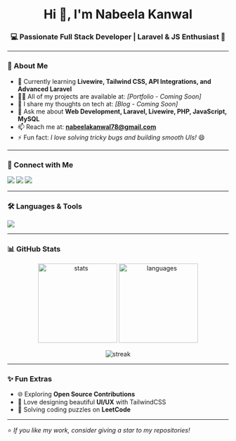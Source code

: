 <h1 align="center">Hi 👋, I'm Nabeela Kanwal</h1>
<h3 align="center">💻 Passionate Full Stack Developer | Laravel & JS Enthusiast 🚀</h3>

---

### 🌟 About Me  
- 🌱 Currently learning **Livewire, Tailwind CSS, API Integrations, and Advanced Laravel**  
- 👩‍💻 All of my projects are available at: *[Portfolio - Coming Soon]*  
- 📝 I share my thoughts on tech at: *[Blog - Coming Soon]*  
- 💬 Ask me about **Web Development, Laravel, Livewire, PHP, JavaScript, MySQL**  
- 📫 Reach me at: **nabeelakanwal78@gmail.com**  
- ⚡ Fun fact: *I love solving tricky bugs and building smooth UIs!* 😄  

---

### 🤝 Connect with Me  
<p align="left">
<a href="https://www.linkedin.com/in/nabeela-kanwal-ba251b304/" target="_blank"><img src="https://img.shields.io/badge/LinkedIn-0A66C2?style=for-the-badge&logo=linkedin&logoColor=white"/></a>
<a href="https://www.instagram.com/codewithnabeela/" target="_blank"><img src="https://img.shields.io/badge/Instagram-E4405F?style=for-the-badge&logo=instagram&logoColor=white"/></a>
<a href="https://leetcode.com/u/cs3scszo4j/" target="_blank"><img src="https://img.shields.io/badge/LeetCode-FFA116?style=for-the-badge&logo=leetcode&logoColor=black"/></a>
</p>

---

### 🛠️ Languages & Tools  
<p align="left">
<img src="https://skillicons.dev/icons?i=html,css,bootstrap,tailwind,js,php,laravel,livewire,python,mysql,git,linux" />
</p>

---

### 📊 GitHub Stats  
<p align="center">
  <img src="https://github-readme-stats.vercel.app/api?username=nabeela-kanwal&show_icons=true&theme=radical" alt="stats" height="180"/>
  <img src="https://github-readme-stats.vercel.app/api/top-langs/?username=nabeela-kanwal&layout=compact&theme=radical" alt="languages" height="180"/>
</p>

<p align="center">
  <img src="https://github-readme-streak-stats.herokuapp.com/?user=nabeela-kanwal&theme=radical" alt="streak"/>
</p>

---

### ✨ Fun Extras  
- 🌐 Exploring **Open Source Contributions**  
- 🎨 Love designing beautiful **UI/UX** with TailwindCSS  
- 🧩 Solving coding puzzles on **LeetCode**  

---

⭐️ *If you like my work, consider giving a star to my repositories!*  
